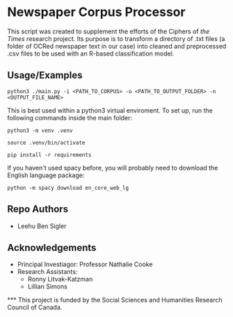 
# Newspaper Corpus Processor

This script was created to supplement the efforts 
of the Ciphers of _the Times_ research project. 
Its purpose is to transform a directory of .txt files 
(a folder of OCRed newspaper text in our case) into 
cleaned and preprocessed .csv files to be used with an R-based
classification model.

## Usage/Examples

```python3 ./main.py -i <PATH_TO_CORPUS> -o <PATH_TO_OUTPUT_FOLDER> -n <OUTPUT_FILE_NAME>```

This is best used within a python3 virtual enviroment.
To set up, run the following commands inside the main folder:


`python3 -m venv .venv`



`source .venv/bin/activate`

`pip install -r requirements`

If you haven't used spacy before, you will probably need to download the English language package:

`python -m spacy download en_core_web_lg`

## Repo Authors

- Leehu Ben Sigler


## Acknowledgements

 - Principal Investiagor: Professor Nathalie Cooke
 - Research Assistants:
    - Ronny Litvak-Katzman
    - Lillian Simons
   
*** This project is funded by the Social Sciences and Humanities Research Council of Canada.


